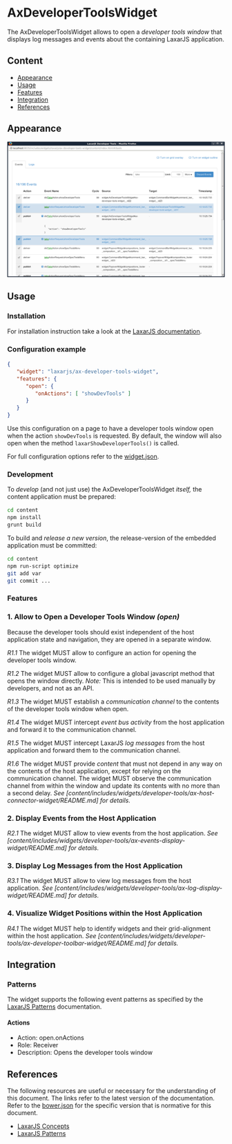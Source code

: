 # AxDeveloperToolsWidget

The AxDeveloperToolsWidget allows to open a _developer tools window_ that displays log messages and events about the containing LaxarJS application.


## Content
* [Appearance](#appearance)
* [Usage](#usage)
* [Features](#features)
* [Integration](#Integration)
* [References](#references)


## Appearance

![The window opened by the AxDeveloperToolsWidget](docs/example.png)


## Usage

### Installation

For installation instruction take a look at the [LaxarJS documentation](https://github.com/LaxarJS/laxar/blob/master/docs/manuals/installing_widgets.md).

### Configuration example

```json
{
   "widget": "laxarjs/ax-developer-tools-widget",
   "features": {
      "open": {
         "onActions": [ "showDevTools" ]
      }
   }
}
```
Use this configuration on a page to have a developer tools window open when the action `showDevTools` is requested.
By default, the window will also open when the method `laxarShowDeveloperTools()` is called.

For full configuration options refer to the [widget.json](widget.json).

### Development

To _develop_ (and not just use) the AxDeveloperToolsWidget _itself,_ the content application must be prepared:

```sh
cd content
npm install
grunt build
```

To build and _release a new version_, the release-version of the embedded application must be committed:
 
```sh
cd content
npm run-script optimize
git add var
git commit ...
```


### Features

### 1. Allow to Open a Developer Tools Window _(open)_

Because the developer tools should exist independent of the host application state and navigation, they are opened in a separate window.
 
*R1.1* The widget MUST allow to configure an action for opening the developer tools window.

*R1.2* The widget MUST allow to configure a global javascript method that opens the window directly.
_Note:_ This is intended to be used manually by developers, and not as an API.

*R1.3* The widget MUST establish a _communication channel_ to the contents of the developer tools window when open.

*R1.4* The widget MUST intercept _event bus activity_ from the host application and forward it to the communication channel.

*R1.5* The widget MUST intercept LaxarJS _log messages_ from the host application and forward them to the communication channel.

*R1.6* The widget MUST provide _content_ that must not depend in any way on the contents of the host application, except for relying on the communication channel. 
The widget MUST observe the communication channel from within the window and update its contents with no more than a second delay.
_See [content/includes/widgets/developer-tools/ax-host-connector-widget/README.md] for details._


### 2. Display Events from the Host Application

*R2.1* The widget MUST allow to view events from the host application.
_See [content/includes/widgets/developer-tools/ax-events-display-widget/README.md] for details._


### 3. Display Log Messages from the Host Application

*R3.1* The widget MUST allow to view log messages from the host application.
_See [content/includes/widgets/developer-tools/ax-log-display-widget/README.md] for details._


### 4. Visualize Widget Positions within the Host Application

*R4.1* The widget MUST help to identify widgets and their grid-alignment within the host application.
_See [content/includes/widgets/developer-tools/ax-developer-toolbar-widget/README.md] for details._


## Integration

### Patterns

The widget supports the following event patterns as specified by the [LaxarJS Patterns] documentation.

#### Actions

* Action: open.onActions
* Role: Receiver
* Description: Opens the developer tools window


## References

The following resources are useful or necessary for the understanding of this document.
The links refer to the latest version of the documentation.
Refer to the [bower.json](bower.json) for the specific version that is normative for this document.

* [LaxarJS Concepts]
* [LaxarJS Patterns]

[LaxarJS Concepts]: https://github.com/LaxarJS/laxar/blob/master/docs/concepts.md "LaxarJS Concepts"
[LaxarJS Patterns]: https://github.com/LaxarJS/laxar_patterns/blob/master/docs/index.md "LaxarJS Patterns"
